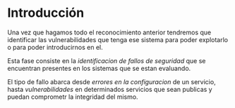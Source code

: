# Introducción

Una vez que hagamos todo el reconocimiento anterior tendremos que identificar las vulnerabilidades que tenga ese sistema para poder explotarlo o para poder introducirnos en el.

Esta fase consiste en la _identificacion de fallos de seguridad_ que se encuentran presentes en los sistemas que se estan evaluando.

El tipo de fallo abarca desde _errores en la configuracion_ de un servicio, hasta _vulnerabilidades_ en determinados servicios que sean publicas y puedan comprometr la integridad del mismo.
